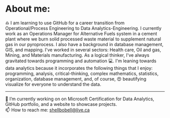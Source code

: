 # About me:
<p>♎ I am learning to use GitHub for a career transition from Operational/Process Engineering to Data Analytics-Engineering.  I currently work as an Operations Manager for Alternative Fuels system in a cement plant where we burn solid processed waste material to supplement natural gas in our pyroprocess.  I also have a background in database management, GIS, and mapping.  I've worked in several sectors: Health care, Oil and gas, Mining, and Materials manufacturing.  As a logical thinker, I've always gravitated towards programming and automation 💻.  I'm leaning towards data analytics because it incorporates the following things that I enjoy: programming, analysis, critical-thinking, complex mathematics, statistics, organization, database management, and, of course, 😍 beautifying visualize for everyone to understand the data.</p>

---

🌱 I’m currently working on on Microsoft Certification for Data Analytics, GitHub portfolio, and a website to showcase projects.
<br />
📫 How to reach me: <shellbobell@live.ca>
